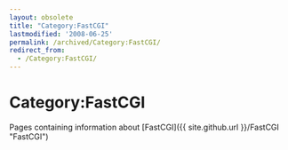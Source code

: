 ```yaml
---
layout: obsolete
title: "Category:FastCGI"
lastmodified: '2008-06-25'
permalink: /archived/Category:FastCGI/
redirect_from:
  - /Category:FastCGI/
---
```


Category:FastCGI
================

Pages containing information about [FastCGI]({{ site.github.url }}/FastCGI "FastCGI")


